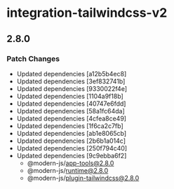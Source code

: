 # integration-tailwindcss-v2

## 2.8.0

### Patch Changes

- Updated dependencies [a12b5b4ec8]
- Updated dependencies [3ef832741b]
- Updated dependencies [9330022f4e]
- Updated dependencies [1104a9f18b]
- Updated dependencies [40747e6fdd]
- Updated dependencies [58a1fc64da]
- Updated dependencies [4cfea8ce49]
- Updated dependencies [1f6ca2c7fb]
- Updated dependencies [ab1e8065cb]
- Updated dependencies [2b6b1a014c]
- Updated dependencies [250f794c40]
- Updated dependencies [9c9ebba6f2]
  - @modern-js/app-tools@2.8.0
  - @modern-js/runtime@2.8.0
  - @modern-js/plugin-tailwindcss@2.8.0
